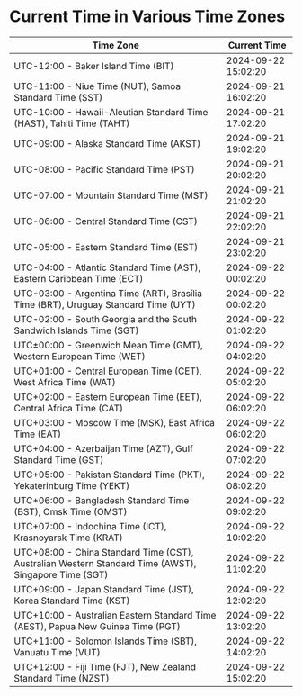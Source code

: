 # Current Time in Various Time Zones

| Time Zone | Current Time |
|-----------|--------------|
| UTC-12:00 - Baker Island Time (BIT) | 2024-09-22 15:02:20 |
| UTC-11:00 - Niue Time (NUT), Samoa Standard Time (SST) | 2024-09-21 16:02:20 |
| UTC-10:00 - Hawaii-Aleutian Standard Time (HAST), Tahiti Time (TAHT) | 2024-09-21 17:02:20 |
| UTC-09:00 - Alaska Standard Time (AKST) | 2024-09-21 19:02:20 |
| UTC-08:00 - Pacific Standard Time (PST) | 2024-09-21 20:02:20 |
| UTC-07:00 - Mountain Standard Time (MST) | 2024-09-21 21:02:20 |
| UTC-06:00 - Central Standard Time (CST) | 2024-09-21 22:02:20 |
| UTC-05:00 - Eastern Standard Time (EST) | 2024-09-21 23:02:20 |
| UTC-04:00 - Atlantic Standard Time (AST), Eastern Caribbean Time (ECT) | 2024-09-22 00:02:20 |
| UTC-03:00 - Argentina Time (ART), Brasília Time (BRT), Uruguay Standard Time (UYT) | 2024-09-22 00:02:20 |
| UTC-02:00 - South Georgia and the South Sandwich Islands Time (SGT) | 2024-09-22 01:02:20 |
| UTC±00:00 - Greenwich Mean Time (GMT), Western European Time (WET) | 2024-09-22 04:02:20 |
| UTC+01:00 - Central European Time (CET), West Africa Time (WAT) | 2024-09-22 05:02:20 |
| UTC+02:00 - Eastern European Time (EET), Central Africa Time (CAT) | 2024-09-22 06:02:20 |
| UTC+03:00 - Moscow Time (MSK), East Africa Time (EAT) | 2024-09-22 06:02:20 |
| UTC+04:00 - Azerbaijan Time (AZT), Gulf Standard Time (GST) | 2024-09-22 07:02:20 |
| UTC+05:00 - Pakistan Standard Time (PKT), Yekaterinburg Time (YEKT) | 2024-09-22 08:02:20 |
| UTC+06:00 - Bangladesh Standard Time (BST), Omsk Time (OMST) | 2024-09-22 09:02:20 |
| UTC+07:00 - Indochina Time (ICT), Krasnoyarsk Time (KRAT) | 2024-09-22 10:02:20 |
| UTC+08:00 - China Standard Time (CST), Australian Western Standard Time (AWST), Singapore Time (SGT) | 2024-09-22 11:02:20 |
| UTC+09:00 - Japan Standard Time (JST), Korea Standard Time (KST) | 2024-09-22 12:02:20 |
| UTC+10:00 - Australian Eastern Standard Time (AEST), Papua New Guinea Time (PGT) | 2024-09-22 13:02:20 |
| UTC+11:00 - Solomon Islands Time (SBT), Vanuatu Time (VUT) | 2024-09-22 14:02:20 |
| UTC+12:00 - Fiji Time (FJT), New Zealand Standard Time (NZST) | 2024-09-22 15:02:20 |
